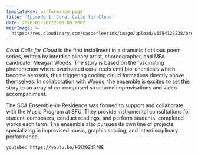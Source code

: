 ```yaml
---
templateKey: performance-page
title: 'Episode 1: Coral Calls for Cloud'
date: 2020-01-26T22:00:00.000Z
mainImage: >-
  https://res.cloudinary.com/casperleerink/image/upload/v1584128238/breathingbass/coral-cloud-performance.jpg
---
```

*Coral Calls for Cloud* is the first installment in a dramatic fictitious poem series, written by interdisciplinary artist, choreographer, and MFA candidate, Meagan Woods. The story is based on the fascinating phenomenon where overheated coral reefs emit bio-chemicals which become aerosols, thus triggering cooling cloud formations directly above themselves. In collaboration with Woods, the ensemble is excited to set this story to an array of co-composed structured improvisations and video accompaniment.

The SCA Ensemble-in-Residence was formed to support and collaborate with the Music Program at SFU. They provide instrumental consultations for student-composers, conduct readings, and perform students' completed works each term. The ensemble also pursues its own line of projects, specializing in improvised music, graphic scoring, and interdisciplinary performance.

`youtube: https://youtu.be/kG9X9ZdRf0E`

<img src="https://res.cloudinary.com/casperleerink/image/upload/v1584128238/breathingbass/coral-cloud-performance-bassdrum.jpg" alt="" title="" class="half half-left"></img>

<img src="https://res.cloudinary.com/casperleerink/image/upload/v1584128239/breathingbass/coral-cloud-vulcano.jpg" alt="" title="" class="half half-right"></img>

<img src="https://res.cloudinary.com/casperleerink/image/upload/v1584128238/breathingbass/coral-cloud-abstract.jpg" alt="" title="" class="half half-left"></img>

<img src="https://res.cloudinary.com/casperleerink/image/upload/v1584128245/breathingbass/video_1_1.gif" alt="" title="" class="half half-right"></img>

<img src="https://res.cloudinary.com/casperleerink/image/upload/v1584128239/breathingbass/coral-cloud-coralreef.jpg" alt="" title="" class="half half-left"></img>

<img src="https://res.cloudinary.com/casperleerink/image/upload/v1584128238/breathingbass/coral-cloud-performance.jpg" alt="" title="" class="half half-right"></img>
